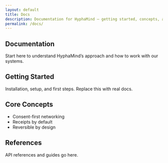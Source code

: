 ```yaml
---
layout: default
title: Docs
description: Documentation for HyphaMind — getting started, concepts, and references.
permalink: /docs/
---
```


<section class="container">
  <h1 class="mt-0">Documentation</h1>
  <p class="mt-1">Start here to understand HyphaMind’s approach and how to work with our systems.</p>

  <h2 class="mt-2">Getting Started</h2>
  <p>Installation, setup, and first steps. Replace this with real docs.</p>

  <h2 class="mt-2">Core Concepts</h2>
  <ul>
    <li>Consent-first networking</li>
    <li>Receipts by default</li>
    <li>Reversible by design</li>
  </ul>

  <h2 class="mt-2">References</h2>
  <p>API references and guides go here.</p>
</section>

